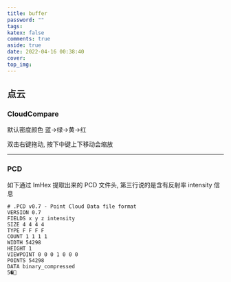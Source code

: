 ```yaml
---
title: buffer
password: ""
tags:
katex: false
comments: true
aside: true
date: 2022-04-16 00:38:40
cover:
top_img:
---
```


<!--
 * @?: *********************************************************************
 * @Author: Weidows
 * @Date: 2022-04-16 00:38:40
 * @LastEditors: Weidows
 * @LastEditTime: 2022-08-13 14:55:09
 * @FilePath: \Blog-private\source\_drafts\buffer.md
 * @Description:
 * @!: *********************************************************************
-->

## 点云

### CloudCompare

默认密度颜色 蓝->绿->黄->红

双击右键拖动, 按下中键上下移动会缩放

---

### PCD

如下通过 ImHex 提取出来的 PCD 文件头, 第三行说的是含有反射率 intensity 信息

```
# .PCD v0.7 - Point Cloud Data file format
VERSION 0.7
FIELDS x y z intensity
SIZE 4 4 4 4
TYPE F F F F
COUNT 1 1 1 1
WIDTH 54298
HEIGHT 1
VIEWPOINT 0 0 0 1 0 0 0
POINTS 54298
DATA binary_compressed
5�
```
